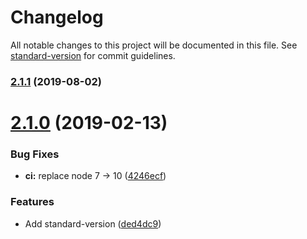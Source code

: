 # Changelog

All notable changes to this project will be documented in this file. See [standard-version](https://github.com/conventional-changelog/standard-version) for commit guidelines.

### [2.1.1](https://github.com/vutran/twas/compare/v2.1.0...v2.1.1) (2019-08-02)

<a name="2.1.0"></a>
# [2.1.0](https://github.com/vutran/twas/compare/v2.0.3...v2.1.0) (2019-02-13)


### Bug Fixes

* **ci:** replace node 7 -> 10 ([4246ecf](https://github.com/vutran/twas/commit/4246ecf))


### Features

* Add standard-version ([ded4dc9](https://github.com/vutran/twas/commit/ded4dc9))
